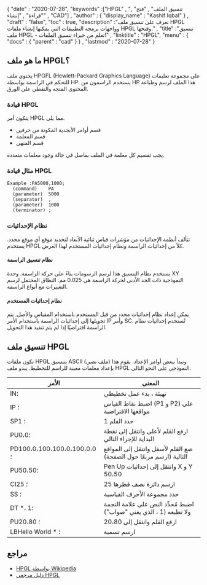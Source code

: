 {
  "date" : "2020-07-28",
  "keywords" :["HPGL" , "تنسيق الملف" , "فتح" , "قراءة" , "إنشاء" , "CAD"] ,
  "author" : {
    "display_name" : "Kashif Iqbal"
} ,
  "draft" : "false",
  "toc" : true,
  "description" :"تعرف على تنسيق ملف HPGL وواجهات برمجة التطبيقات التي يمكنها إنشاء ملفات HPGL وفتحها." ,
  "title" :"تنسيق ملف HPGL - تعلم من خبراء تنسيق الملفات!" ,
  "linktitle" : "HPGL",
  "menu" : {
    "docs" : {
      "parent" : "cad"
}
} ,
  "lastmod" : "2020-07-28"
}

## ما هو ملف HPGL؟

يحتوي ملف HPGFL (Hewlett-Packard Graphics Language) على مجموعة تعليمات للتحكم في الراسمة بواسطة HP. يستخدم الراسمون من HP هذا الملف لرسم وطباعة المحتوى المتجه والنقطي على الورق.

### قيادة HPGL

يتكون أمر HPGL مما يلي.
* قسم أوامر الأبجدية المكونة من حرفين
* قسم المعلمة
* قسم المنهي

يجب تقسيم كل معلمة في الملف بفاصل في حالة وجود معلمات متعددة.

### مثال قيادة HPGL

```
Example :PA5000,1000;
  (command)    PA
  (parameter)  5000
  (separator)  ,
  (parameter)  1000
  (terminator) ;
```

### نظام الإحداثيات

تتألف أنظمة الإحداثيات من مؤشرات قياس ثنائية الأبعاد لتحديد موقع أي موقع محدد. يستخدم HPGL كلاً من إحداثيات الراسمة ونظام إحداثيات المستخدم لهذا الغرض.

#### نظام تنسيق الراسمة

يستخدم نظام التنسيق هذا لرسم الرسومات بناءً على حركة الراسمة. وحدة XY النموذجية ذات الحد الأدنى لحركة الراسمة هي 0.025 مم. النطاق المحتمل لرسم التغييرات مع أنواع الراسمة.

#### نظام إحداثيات المستخدم

يمكن إعداد نظام إحداثيات محدد من قبل المستخدم باستخدام المقياس والأصل. يتم تحويلها إلى إحداثيات الراسمة باستخدام الأمر IP وأمر SC. تُستخدم إحداثيات نظام الراسمة افتراضيًا إذا لم يتم تنفيذ هذا التحويل.

## تنسيق ملف HPGL
تكون ملفات HPGL بتنسيق ASCII (ملف نصي) وتبدأ ببعض أوامر الإعداد. يقوم هذا بإعداد معلمات معينة للراسم للتخطيط. يبدو ملف HPGL النموذجي على النحو التالي.

| الأمر | المعنى
---|---|
| IN؛ | تهيئة ، بدء عمل تخطيطي |
| IP ؛ | اضبط نقاط القياس (P1 و P2) على مواقعها الافتراضية |
| SP1 ؛ | حدد القلم 1 |
| PU0،0؛ | ارفع القلم لأعلى وانتقل إلى نقطة البداية للإجراء التالي |
| PD100،0،100،100،0،100،0،0 ؛ | ضع القلم لأسفل وانتقل إلى المواقع التالية (ارسم مربعًا حول الصفحة) |
| PU50،50؛ | Pen Up وانتقل إلى إحداثيات X و Y 50،50 |
| CI25 ؛ | ارسم دائرة نصف قطرها 25 |
| SS ؛ | حدد مجموعة الأحرف القياسية |
| DT *، 1؛ | اضبط مُحدِّد النص على علامة النجمة ولا تطبعه (1 ، الذي يعني "صواب") |
| PU20،80 ؛ | ارفع القلم وانتقل إلى 20،80 |
| LBHello World * ؛ | ارسم تسمية |

## مراجع
* [HPGL بواسطة Wikipedia](https://en.wikipedia.org/wiki/HP-GL)
* [دليل مرجعي HPGL](https://www.isoplotec.co.jp/HPGL/eHPGL.htm)

